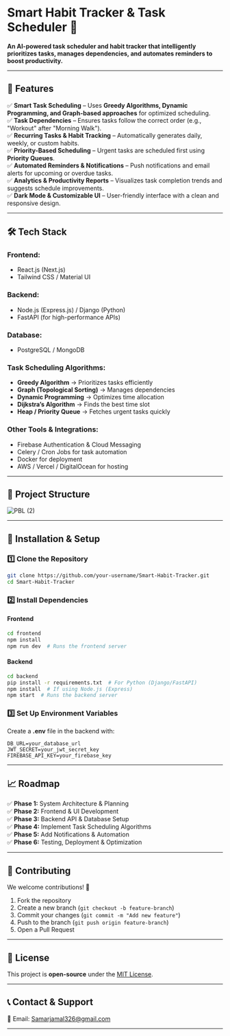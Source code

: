 # **Smart Habit Tracker & Task Scheduler** 🚀  

**An AI-powered task scheduler and habit tracker that intelligently prioritizes tasks, manages dependencies, and automates reminders to boost productivity.**  

---

## **📌 Features**  

✅ **Smart Task Scheduling** – Uses **Greedy Algorithms, Dynamic Programming, and Graph-based approaches** for optimized scheduling.  
✅ **Task Dependencies** – Ensures tasks follow the correct order (e.g., "Workout" after "Morning Walk").  
✅ **Recurring Tasks & Habit Tracking** – Automatically generates daily, weekly, or custom habits.  
✅ **Priority-Based Scheduling** – Urgent tasks are scheduled first using **Priority Queues**.  
✅ **Automated Reminders & Notifications** – Push notifications and email alerts for upcoming or overdue tasks.  
✅ **Analytics & Productivity Reports** – Visualizes task completion trends and suggests schedule improvements.  
✅ **Dark Mode & Customizable UI** – User-friendly interface with a clean and responsive design.  

---

## **🛠️ Tech Stack**  

### **Frontend:**  
- React.js (Next.js)  
- Tailwind CSS / Material UI  

### **Backend:**  
- Node.js (Express.js) / Django (Python)  
- FastAPI (for high-performance APIs)  

### **Database:**  
- PostgreSQL / MongoDB  

### **Task Scheduling Algorithms:**  
- **Greedy Algorithm** → Prioritizes tasks efficiently  
- **Graph (Topological Sorting)** → Manages dependencies  
- **Dynamic Programming** → Optimizes time allocation  
- **Dijkstra’s Algorithm** → Finds the best time slot  
- **Heap / Priority Queue** → Fetches urgent tasks quickly  

### **Other Tools & Integrations:**  
- Firebase Authentication & Cloud Messaging  
- Celery / Cron Jobs for task automation  
- Docker for deployment  
- AWS / Vercel / DigitalOcean for hosting  

---

## **📂 Project Structure**  

![PBL (2)](https://github.com/user-attachments/assets/7fc06956-de1b-4317-a0ee-cf89d9b49e47)

---

## **🚀 Installation & Setup**  

### **1️⃣ Clone the Repository**  
```bash
git clone https://github.com/your-username/Smart-Habit-Tracker.git
cd Smart-Habit-Tracker
```

### **2️⃣ Install Dependencies**  

#### **Frontend**  
```bash
cd frontend
npm install
npm run dev  # Runs the frontend server
```

#### **Backend**  
```bash
cd backend
pip install -r requirements.txt  # For Python (Django/FastAPI)
npm install  # If using Node.js (Express)
npm start  # Runs the backend server
```

### **3️⃣ Set Up Environment Variables**  
Create a **.env** file in the backend with:  
```
DB_URL=your_database_url
JWT_SECRET=your_jwt_secret_key
FIREBASE_API_KEY=your_firebase_key
```

---

## **📈 Roadmap**  

✅ **Phase 1:** System Architecture & Planning  
✅ **Phase 2:** Frontend & UI Development  
✅ **Phase 3:** Backend API & Database Setup  
✅ **Phase 4:** Implement Task Scheduling Algorithms  
✅ **Phase 5:** Add Notifications & Automation  
✅ **Phase 6:** Testing, Deployment & Optimization  

---

## **🤝 Contributing**  

We welcome contributions! 🚀  

1. Fork the repository  
2. Create a new branch (`git checkout -b feature-branch`)  
3. Commit your changes (`git commit -m "Add new feature"`)  
4. Push to the branch (`git push origin feature-branch`)  
5. Open a Pull Request  

---

## **📜 License**  

This project is **open-source** under the [MIT License](LICENSE).  

---

## **📞 Contact & Support**  

📩 Email: Samarjamal326@gmail.com 

---
